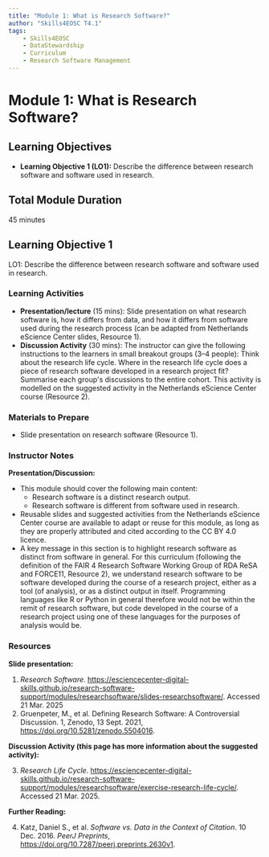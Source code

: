 ```yaml
---
title: "Module 1: What is Research Software?"
author: "Skills4EOSC T4.1"
tags:
    - Skills4EOSC
    - DataStewardship
    - Curriculum
    - Research Software Management
---
```


# Module 1: What is Research Software?


## Learning Objectives

- **Learning Objective 1 (LO1):** Describe the difference between research software and software used in research.


## Total Module Duration

45 minutes


## Learning Objective 1

LO1: Describe the difference between research software and software used in research.


### Learning Activities

- **Presentation/lecture** (15&nbsp;mins): Slide presentation on what research software is, how it differs from data, and how it differs from software used during the research process (can be adapted from Netherlands eScience Center slides, Resource&nbsp;1).
- **Discussion Activity** (30&nbsp;mins): The instructor can give the following instructions to the learners in small breakout groups (3&ndash;4 people): Think about the research life cycle. Where in the research life cycle does a piece of research software developed in a research project fit? Summarise each group's discussions to the entire cohort. This activity is modelled on the suggested activity in the Netherlands eScience Center course (Resource&nbsp;2).


### Materials to Prepare

- Slide presentation on research software (Resource&nbsp;1).


### Instructor Notes

**Presentation/Discussion:**

- This module should cover the following main content:
    - Research software is a distinct research output.
    - Research software is different from software used in research.
- Reusable slides and suggested activities from the Netherlands eScience Center course are available to adapt or reuse for this module, as long as they are properly attributed and cited according to the CC BY 4.0 licence.
- A key message in this section is to highlight research software as distinct from software in general. For this curriculum (following the definition of the FAIR 4 Research Software Working Group of RDA ReSA and FORCE11, Resource&nbsp;2), we understand research software to be software developed during the course of a research project, either as a tool (of analysis), or as a distinct output in itself. Programming languages like R or Python in general therefore would not be within the remit of research software, but code developed in the course of a research project using one of these languages for the purposes of analysis would be.


### Resources

**Slide presentation:**

1. *Research Software*. <https://esciencecenter-digital-skills.github.io/research-software-support/modules/researchsoftware/slides-researchsoftware/>. Accessed 21 Mar. 2025
2. Gruenpeter, M., et al. Defining Research Software: A Controversial Discussion. 1, Zenodo, 13 Sept. 2021, <https://doi.org/10.5281/zenodo.5504016>.

**Discussion Activity (this page has more information about the suggested activity):**

3. *Research Life Cycle*. <https://esciencecenter-digital-skills.github.io/research-software-support/modules/researchsoftware/exercise-research-life-cycle/>. Accessed 21 Mar. 2025.

**Further Reading:**

4. Katz, Daniel S., et al. *Software vs. Data in the Context of Citation*. 10 Dec. 2016. *PeerJ Preprints*, <https://doi.org/10.7287/peerj.preprints.2630v1>.
